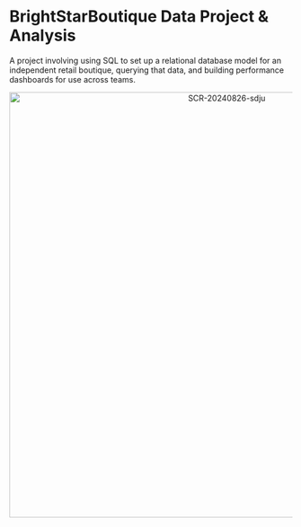 # BrightStarBoutique Data Project & Analysis
A project involving using SQL to set up a relational database model for an independent retail boutique, querying that data, and building performance dashboards for use across teams.

<div align="center"><img width="758" alt="SCR-20240826-sdju" src="https://github.com/user-attachments/assets/de398482-7b7d-449e-b108-373dc8f57cff"></div>
